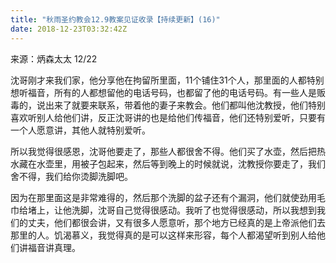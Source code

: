 ```yaml
---
title: "秋雨圣约教会12.9教案见证收录【持续更新】(16)"
date: 2018-12-23T03:32:42Z
---
```


来源：炳森太太 12/22

沈哥刚才来我们家，他分享他在拘留所里面，11个铺住31个人，那里面的人都特别想听福音，所有的人都想留他的电话号码，也都留了他的电话号码。有一些人是贩毒的，说出来了就要来联系，带着他的妻子来教会。他们都叫他沈教授，他们特别喜欢听别人给他们讲，反正沈哥讲的也是给他们传福音，他们还特别爱听，只要有一个人愿意讲，其他人就特别爱听。
 
所以我觉得很感恩，沈哥他要走了，那些人都很舍不得。他们买了水壶，然后把热水藏在水壶里，用被子包起来，然后等到晚上的时候就说，沈教授你要走了，我们舍不得，我们给你烫脚洗脚吧。

因为在那里面这是非常难得的，然后那个洗脚的盆子还有个漏洞，他们就使劲用毛巾给堵上，让他洗脚，沈哥自己觉得很感动。我听了也觉得很感动，所以我想到我们的丈夫，他们都很会讲，又有很多人愿意听，那个地方已经真的是上帝派他们去那里的人。饥渴慕义，我觉得真的是可以这样来形容，每个人都渴望听到别人给他们讲福音讲真理。